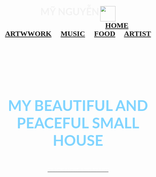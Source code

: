 <!DOCTYPE html>
<html lang="en">
<head>
	<meta charset="utf-8">
	<title>
		My website
	</title>
</head>
<body background="https://images.pexels.com/photos/1146134/pexels-photo-1146134.jpeg?auto=compress&cs=tinysrgb&dpr=2&h=650&w=940" link="#f2f2f2" alink="#80d4ff" vlink="f2f2f2">
	<br />
	<h3 align="center">
		<font face="Lato" color="#f2f2f2"size="6">MỸ NGUYỄN</font>
		<img align="center" src="https://scontent.fdad1-2.fna.fbcdn.net/v/t39.30808-6/270082422_3038447389818938_3446986941710886589_n.jpg?_nc_cat=106&ccb=1-5&_nc_sid=174925&_nc_ohc=YUoIfUTvrIIAX-qGDY_&_nc_ht=scontent.fdad1-2.fna&oh=00_AT_JuGVQKYmSeMPLrqTjxtCTj9GHCdjYqeUf9rKIhAP0Sw&oe=625497E6"width="50px">
		&nbsp;&nbsp;&nbsp;&nbsp;&nbsp;&nbsp;&nbsp;&nbsp;&nbsp;&nbsp;&nbsp;&nbsp;&nbsp;&nbsp;&nbsp;&nbsp;&nbsp;&nbsp;&nbsp;&nbsp;&nbsp;&nbsp;&nbsp;&nbsp;&nbsp;&nbsp;&nbsp;&nbsp;&nbsp;&nbsp;&nbsp;&nbsp;&nbsp;&nbsp;&nbsp;&nbsp;&nbsp;&nbsp;&nbsp;&nbsp;&nbsp;&nbsp;&nbsp;&nbsp;&nbsp;&nbsp;&nbsp;&nbsp;&nbsp;&nbsp;&nbsp;&nbsp;&nbsp;&nbsp;&nbsp;&nbsp;&nbsp;&nbsp;&nbsp;&nbsp;&nbsp;&nbsp;&nbsp;&nbsp;&nbsp;&nbsp;&nbsp;&nbsp;&nbsp;&nbsp;&nbsp;
		<font face="cinzel" size="5">
			<a href="https://nguyenhoangaimy.github.io/home.html">HOME</a>&nbsp;&nbsp;&nbsp;&nbsp;
			<a href="https://nguyenhoangaimy.github.io/ARTWORK.html">ARTWWORK</a>&nbsp;&nbsp;&nbsp;&nbsp;
			<a href="https://nguyenhoangaimy.github.io/MUSIC.html">MUSIC</a>&nbsp;&nbsp;&nbsp;&nbsp;
			<a href="#">FOOD</a>&nbsp;&nbsp;&nbsp;&nbsp;
			<a href="#">ARTIST</a>
		</font> 
	</h3>
	<br /><br /><br /><br /><br /><br /><br /><br />
	<h1 align="center">
		<font face="Lato" color="#80d4ff" size="7">
			MY BEAUTIFUL AND PEACEFUL SMALL HOUSE
		</font>
	</h1>
	&nbsp;&nbsp;&nbsp;&nbsp;&nbsp;&nbsp;&nbsp;&nbsp;&nbsp;&nbsp;&nbsp;&nbsp;&nbsp;&nbsp;
	<h3 align="center">
		<a href="#">
			<font face="cinzel" color="#fff">CLICK HERE AND START</font>
		</a>
	</h3>
</body>
</html>
